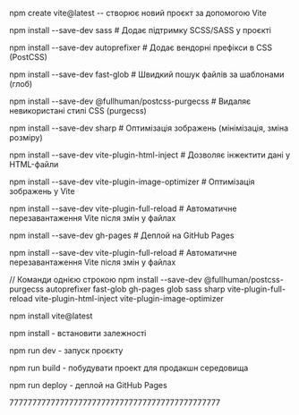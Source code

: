 npm create vite@latest -- створює новий проєкт за допомогою Vite

npm install --save-dev sass # Додає підтримку SCSS/SASS у проєкті

npm install --save-dev autoprefixer # Додає вендорні префікси в CSS (PostCSS)

npm install --save-dev fast-glob # Швидкий пошук файлів за шаблонами (глоб)

npm install --save-dev @fullhuman/postcss-purgecss # Видаляє невикористані стилі
CSS (purgecss)

npm install --save-dev sharp # Оптимізація зображень (мінімізація, зміна
розміру)

npm install --save-dev vite-plugin-html-inject # Дозволяє інжектити дані у
HTML-файли

npm install --save-dev vite-plugin-image-optimizer # Оптимізація зображень у
Vite

npm install --save-dev vite-plugin-full-reload # Автоматичне перезавантаження
Vite після змін у файлах

npm install --save-dev gh-pages # Деплой на GitHub Pages

npm install --save-dev vite-plugin-full-reload # Автоматичне перезавантаження
Vite після змін у файлах

// Команди однією строкою npm install --save-dev @fullhuman/postcss-purgecss
autoprefixer fast-glob gh-pages glob sass sharp vite-plugin-full-reload
vite-plugin-html-inject vite-plugin-image-optimizer

npm install vite@latest

npm install - встановити залежності

npm run dev - запуск проєкту

npm run build - побудувати проект для продакшн середовища

npm run deploy - деплой на GitHub Pages

7777777777777777777777777777777777777777777777
